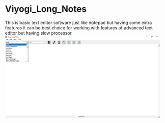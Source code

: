 # Viyogi_Long_Notes
This is basic text editor software just like notepad but having some extra features it can be best choice for working with features of advanced text editor but having slow processor.
![alt text](https://github.com/LALalitViyogi/Viyogi_Long_Notes/blob/main/Images/SS2.JPG?raw=true)
